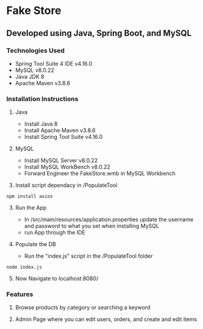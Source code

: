 # Fake Store

## Developed using Java, Spring Boot, and MySQL

### Technologies Used
- Spring Tool Suite 4 IDE v4.16.0
- MySQL v8.0.22
- Java JDK 8
- Apache Maven v3.8.6

### Installation Instructions
1. Java
    - Install Java 8
    - Install Apache Maven v3.8.6
    - Install Spring Tool Suite v4.16.0
2. MySQL
    - Install MySQL Server v8.0.22
    - Install MySQL WorkBench v8.0.22
    - Forward Engineer the FakeStore.wmb in MySQL Workbench

3. Install script dependacy in /PopulateTool
```
npm install axios
```

3. Run the App
    - In /src/main/resources/application.properties update the username and password to what you set when installing MySQL
    - run App through the IDE

4. Populate the DB
    - Run the "index.js" script in the /PopulateTool folder
```
node index.js
```
5. Now Navigate to localhost:8080/

### Features

1. Browse products by category or searching a keyword

2. Admin Page where you can edit users, orders, and create and edit items

